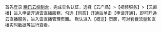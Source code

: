 首先登录 [腾讯云控制台](https://console.cloud.tencent.com/developer)，完成实名认证，选择【云产品】>【视频服务】>【云直播】进入申请开通雲直播服務，勾选【同意】开通后单击【申请开通】，即可开通云直播服务，进入雲直播管理页面。
默认进入【概览】页面，可对套餐流量和直播实时数据等进行查看。
